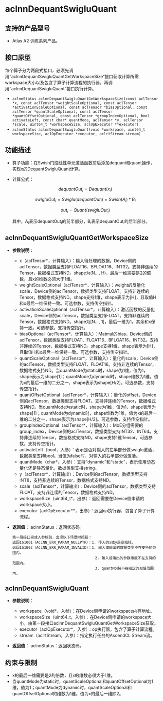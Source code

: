 # aclnnDequantSwigluQuant

## 支持的产品型号
- Atlas A2 训练系列产品。

## 接口原型
每个算子分为两段式接口，必须先调用“aclnnDequantSwigluQuantGetWorkspaceSize”接口获取计算所需workspace大小以及包含了算子计算流程的执行器，再调用“aclnnDequantSwigluQuant”接口执行计算。

- `aclnnStatus aclnnDequantSwigluQuantGetWorkspaceSize(const aclTensor *x, const aclTensor *weightScaleOptional, const aclTensor *activationScaleOptional, const aclTensor *biasOptional, const aclTensor *quantScaleOptional, const aclTensor *quantOffsetOptional, const aclTensor *groupIndexOptional, bool activateLeft, const char* quantMode, aclTensor *y, aclTensor *scale, uint64_t *workspaceSize, aclOpExecutor **executor)`
- `aclnnStatus aclnnDequantSwigluQuant(void *workspace, uint64_t workspaceSize, aclOpExecutor *executor, aclrtStream stream)`

## 功能描述
- 算子功能：在Swish门控线性单元激活函数前后添加dequant和quant操作，实现x的DequantSwigluQuant计算。  
- 计算公式：  

  $$
  dequantOut_i = Dequant(x_i)
  $$


  $$
  swigluOut_i = Swiglu(dequantOut_i)=Swish(A_i)*B_i
  $$


  $$
  out_i = Quant(swigluOut_i)
  $$

  其中，A<sub>i</sub>表示dequantOut<sub>i</sub>的前半部分，B<sub>i</sub>表示dequantOut<sub>i</sub>的后半部分。

## aclnnDequantSwigluQuantGetWorkspaceSize
- **参数说明**：
  - x（aclTensor*，计算输入）：输入待处理的数据，Device侧的aclTensor，数据类型支持FLOAT16、BFLOAT16、INT32。支持非连续的Tensor，数据格式支持ND。shape为(N..., H)，最后一维需要是2的倍数，且x的维数必须大于1维。
  - weightScaleOptional（aclTensor*，计算输入）：weight的反量化scale，Device侧的aclTensor，数据类型支持FLOAT。支持非连续的Tensor，数据格式支持ND。shape支持1维，shape表示为[H]，且取值H和x最后一维保持一致。可选参数，支持传空指针。
  - activationScaleOptional（aclTensor*，计算输入）：激活函数的反量化scale，Device侧的aclTensor，数据类型支持FLOAT。支持非连续的Tensor，数据格式支持ND。shape为[N..., 1]，最后一维为1，其余和x保持一致。可选参数，支持传空指针。
  - biasOptional（aclTensor*，计算输入）：Matmul的bias，Device侧的aclTensor，数据类型支持FLOAT、FLOAT16、BFLOAT16、INT32。支持非连续的Tensor，数据格式支持ND。shape支持1维，shape表示为[H]，且取值H和x最后一维保持一致。可选参数，支持传空指针。
  - quantScaleOptional（aclTensor*，计算输入）：量化的scale，Device侧的aclTensor，数据类型支持FLOAT、FLOAT16。支持非连续的Tensor，数据格式支持ND。当quantMode为static时，shape为1维，值为1，shape表示为shape[1]；quantMode为dynamic时，shape维数为1维，值为x的最后一维的二分之一，shape表示为shape[H/2]。可选参数，支持传空指针。
  - quantOffsetOptional（aclTensor*，计算输入）：量化的offset，Device侧的aclTensor，数据类型支持FLOAT。支持非连续的Tensor，数据格式支持ND。当quantMode为static时，shape为1维，值为1，shape表示为shape[1]；quantMode为dynamic时，shape维数为1维，值为x的最后一维的二分之一，shape表示为shape[H/2]。可选参数，支持传空指针。
  - groupIndexOptional（aclTensor*，计算输入）：MoE分组需要的group_index，Device侧的aclTensor，数据类型支持INT32、INT64。支持非连续的Tensor，数据格式支持ND。shape支持1维Tensor。可选参数，支持传空指针。
  - activateLeft（bool，入参）：表示是否对输入的左半部分做swiglu激活，数据类型支持bool。当值为false时，对输入的右半部分做激活。
  - quantMode（char*，入参）：支持“dynamic”和“static"，表示使用动态量化还是静态量化，数据类型支持string。
  - y（aclTensor*，计算输出）：Device侧的aclTensor，数据类型支持INT8，支持非连续的Tensor，数据格式支持ND。
  - scale（aclTensor*，计算输出）：Device侧的aclTensor，数据类型支持FLOAT，支持非连续的Tensor，数据格式支持ND。
  - workspaceSize（uint64_t*，出参）：返回需要在Device侧申请的workspace大小。
  - executor（aclOpExecutor**，出参）：返回op执行器，包含了算子计算流程。

- **返回值**：
  aclnnStatus：返回状态码。

   ```
   第一段接口完成入参校验，出现以下场景时报错：
   返回161001（ACLNN_ERR_PARAM_NULLPTR）：1. 传入的x或y是空指针。
   返回161002（ACLNN_ERR_PARAM_INVALID）：1. 输入或输出的数据类型不在支持的范围内。
                                         2. 输入或输出的参数维度不在支持的范围内。
                                         3. quantMode不在指定的取值范围内。 
   ```


## aclnnDequantSwigluQuant
- **参数说明**：
  - workspace（void*，入参）：在Device侧申请的workspace内存地址。
  - workspaceSize（uint64_t，入参）：在Device侧申请的workspace大小，由第一段接口aclnnDequantSwigluQuantGetWorkspaceSize获取。
  - executor（aclOpExecutor*，入参）：op执行器，包含了算子计算流程。
  - stream（aclrtStream，入参）：指定执行任务的AscendCL Stream流。

- **返回值**：
  aclnnStatus：返回状态码。


## 约束与限制
- x的最后一维需要是2的倍数，且x的维数必须大于1维。
- 当quantMode为static时，quantScaleOptional和quantOffsetOptional为1维，值为1；quantMode为dynamic时，quantScaleOptional和quantOffsetOptional的维数为1维，值为x的最后一维除2。